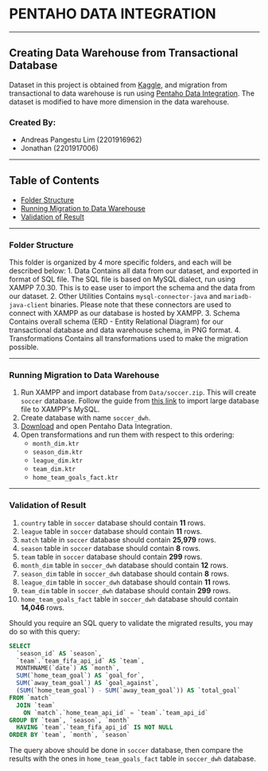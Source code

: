 # PENTAHO DATA INTEGRATION

---

## Creating Data Warehouse from Transactional Database

Dataset in this project is obtained from [Kaggle](https://www.kaggle.com/hugomathien/soccer), and migration from transactional to data warehouse is run using [Pentaho Data Integration](https://sourceforge.net/projects/pentaho/). The dataset is modified to have more dimension in the data warehouse.

### Created By:
- Andreas Pangestu Lim (2201916962)
- Jonathan (2201917006)

---

## Table of Contents
* [Folder Structure](#folder-structure)
* [Running Migration to Data Warehouse](#running-migration-to-data-warehouse)
* [Validation of Result](#validation-of-result)

---

### Folder Structure

This folder is organized by 4 more specific folders, and each will be described below:
	1. Data
		Contains all data from our dataset, and exported in format of SQL file. The SQL file is based on MySQL dialect, run using XAMPP 7.0.30. This is to ease user to import the schema and the data from our dataset.
	2. Other Utilities
		Contains `mysql-connector-java` and `mariadb-java-client` binaries. Please note that these connectors are used to connect with XAMPP as our database is hosted by XAMPP.
	3. Schema
		Contains overall schema (ERD - Entity Relational Diagram) for our transactional database and data warehouse schema, in PNG format.
	4. Transformations
		Contains all transformations used to make the migration possible.

---

### Running Migration to Data Warehouse

1. Run XAMPP and import database from `Data/soccer.zip`. This will create `soccer` database. Follow the guide from [this link](https://stackoverflow.com/questions/44366004/fatal-error-out-of-memory-allocated-761004032-tried-to-allocate-755370216-by) to import large database file to XAMPP's MySQL.
2. Create database with name `soccer_dwh`.
3. [Download](https://sourceforge.net/projects/pentaho/) and open Pentaho Data Integration.
4. Open transformations and run them with respect to this ordering:
	- `month_dim.ktr`
	- `season_dim.ktr`
	- `league_dim.ktr`
	- `team_dim.ktr`
	- `home_team_goals_fact.ktr`

---

### Validation of Result

1. `country` table in `soccer` database should contain **11** rows.
2. `league` table in `soccer` database should contain **11** rows.
3. `match` table in `soccer` database should contain **25,979** rows.
4. `season` table in `soccer` database should contain **8** rows.
5. `team` table in `soccer` database should contain **299** rows.
6. `month_dim` table in `soccer_dwh` database should contain **12** rows.
7. `season_dim` table in `soccer_dwh` database should contain **8** rows.
8. `league_dim` table in `soccer_dwh` database should contain **11** rows.
9. `team_dim` table in `soccer_dwh` database should contain **299** rows.
10. `home_team_goals_fact` table in `soccer_dwh` database should contain **14,046** rows.

Should you require an SQL query to validate the migrated results, you may do so with this query:

~~~~sql
SELECT
  `season_id` AS `season`,
  `team`.`team_fifa_api_id` AS `team`,
  MONTHNAME(`date`) AS `month`,
  SUM(`home_team_goal`) AS `goal_for`,
  SUM(`away_team_goal`) AS `goal_against`,
  (SUM(`home_team_goal`) - SUM(`away_team_goal`)) AS `total_goal`
FROM `match`
  JOIN `team`
    ON `match`.`home_team_api_id` = `team`.`team_api_id`
GROUP BY `team`, `season`, `month`
  HAVING `team`.`team_fifa_api_id` IS NOT NULL
ORDER BY `team`, `month`, `season`
~~~~

The query above should be done in `soccer` database, then compare the results with the ones in `home_team_goals_fact` table in `soccer_dwh` database.
